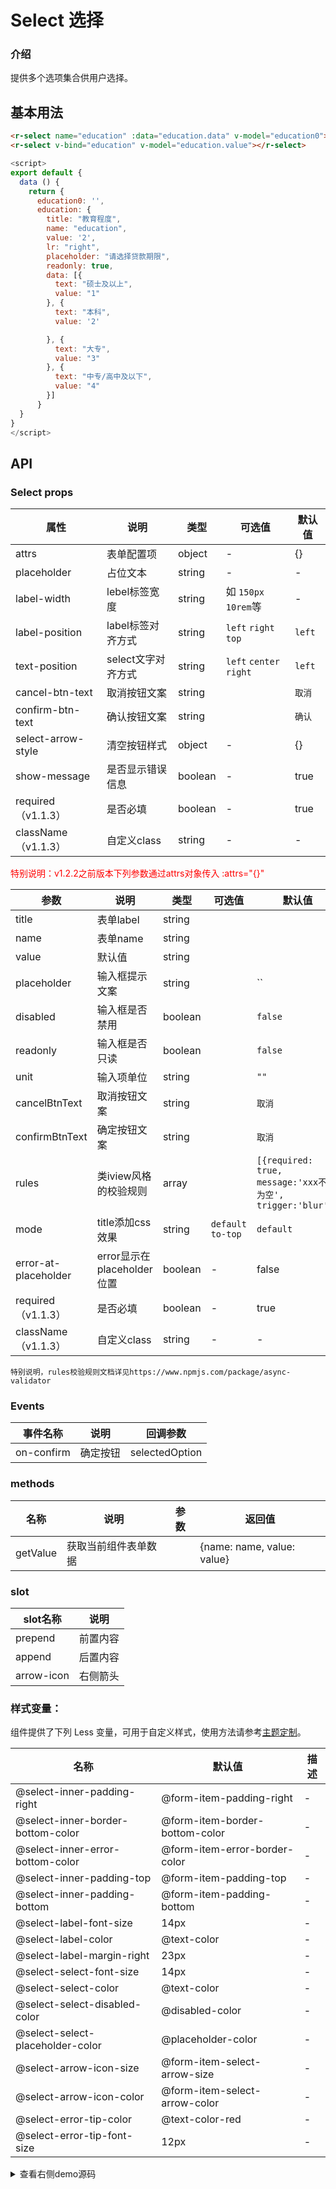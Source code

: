 # Select 选择

<div class="r-doc-card">

### 介绍
提供多个选项集合供用户选择。
</div>



## 基本用法

<div class="r-doc-card">

```html
<r-select name="education" :data="education.data" v-model="education0"></r-select>
<r-select v-bind="education" v-model="education.value"></r-select>
```

```js
<script>
export default {
  data () {
    return {
      education0: '',
      education: {
        title: "教育程度",
        name: "education",
        value: '2',
        lr: "right",
        placeholder: "请选择贷款期限",
        readonly: true,
        data: [{
          text: "硕士及以上",
          value: "1"
        }, {
          text: "本科",
          value: '2'

        }, {
          text: "大专",
          value: "3"
        }, {
          text: "中专/高中及以下",
          value: "4"
        }]
      }
  }
}
</script>
```
</div>



## API

<div class="r-doc-card">

### Select props
| 属性      | 说明    | 类型      |  可选值      |默认值       |
|---------- |-------- |---------- |-------------  |-------------  |
| attrs | 表单配置项 | object | - | {}|
| placeholder | 占位文本 | string | - | - |
| label-width | lebel标签宽度 | string | 如 `150px` `10rem`等 |-|
| label-position | label标签对齐方式 | string | `left` `right` `top`  | `left` |
| text-position | select文字对齐方式 | string | `left` `center` `right`  | `left` |
| cancel-btn-text | 取消按钮文案 | string |   | `取消` |
| confirm-btn-text | 确认按钮文案 | string |   | `确认` |
| select-arrow-style | 清空按钮样式 | object | - | {} |
| show-message | 是否显示错误信息 | boolean | - | true |
| required（v1.1.3） | 是否必填 | boolean | - | true |
| className（v1.1.3） | 自定义class | string | - | - |


<font color='red'>特别说明：v1.2.2之前版本下列参数通过attrs对象传入 :attrs="{}"</font>

| 参数      | 说明    | 类型      | 可选值       | 默认值   |
|---------- |-------- |---------- |-------------  |-------- |
| title | 表单label | string |  |  |
| name  | 表单name    | string   |  |  |
| value | 默认值 | string | | |
| placeholder  | 输入框提示文案    | string   | | `` |
| disabled  | 输入框是否禁用   | boolean   |  | `false` |
| readonly  | 输入框是否只读    | boolean   |  | `false` |
| unit  | 输入项单位    | string   |  | `""` |
| cancelBtnText  | 取消按钮文案    | string   |  | `取消` |
| confirmBtnText  | 确定按钮文案    | string   |  | `取消` |
| rules  | 类iview风格的校验规则    | array   |  | `[{required: true, message:'xxx不能为空', trigger:'blur'}]` |
| mode  | title添加css效果    | string   | `default` `to-top`  | `default` |
| error-at-placeholder  | error显示在placeholder位置   | boolean | - | false |
| required（v1.1.3）  | 是否必填   | boolean | - | true |
| className（v1.1.3）  | 自定义class   | string | - | - |

	特别说明，rules校验规则文档详见https://www.npmjs.com/package/async-validator
</div>



<div class="r-doc-card">

### Events

| 事件名称      | 说明    | 回调参数      |
|---------- |-------- |---------- |
| on-confirm | 确定按钮 | selectedOption |
</div>



<div class="r-doc-card">

### methods
| 名称      | 说明    | 参数      | 返回值 |
|---------- |-------- |---------- |---------- |
| getValue | 获取当前组件表单数据 | | {name: name, value: value} |
</div>



<div class="r-doc-card">

### slot
| slot名称      | 说明    |
|---------- |-------- |
| prepend  | 前置内容 |
| append  | 后置内容 |
| arrow-icon  | 右侧箭头 |
</div>


<div class="r-doc-card">

### 样式变量：
组件提供了下列 Less 变量，可用于自定义样式，使用方法请参考[主题定制](#/theme)。

| 名称 | 默认值 | 描述 |
| ---- | --- | --- |
| @select-inner-padding-right | @form-item-padding-right | - |
| @select-inner-border-bottom-color | @form-item-border-bottom-color | - |
| @select-inner-error-bottom-color | @form-item-error-border-color | - |
| @select-inner-padding-top | @form-item-padding-top | - |
| @select-inner-padding-bottom | @form-item-padding-bottom | - |
| @select-label-font-size | 14px | - |
| @select-label-color | @text-color | - |
| @select-label-margin-right | 23px | - |
| @select-select-font-size | 14px | - |
| @select-select-color | @text-color | - |
| @select-select-disabled-color | @disabled-color | - |
| @select-select-placeholder-color | @placeholder-color | - |
| @select-arrow-icon-size | @form-item-select-arrow-size | - |
| @select-arrow-icon-color | @form-item-select-arrow-color | - |
| @select-error-tip-color | @text-color-red | - |
| @select-error-tip-font-size | 12px | - |

</div>


<details>
  <summary>查看右侧demo源码</summary>
  <div class="r-doc-card">
  {{demo}}
  </div>
</details>

